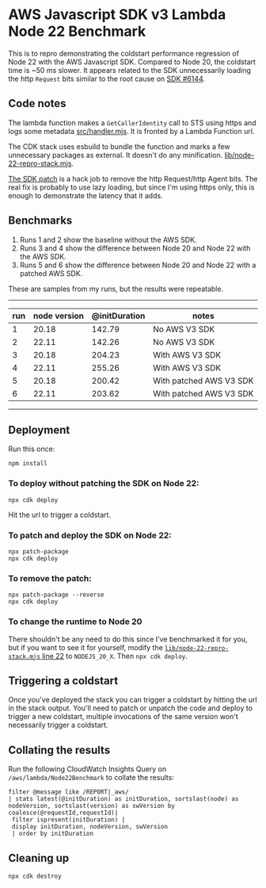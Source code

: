 # AWS Javascript SDK v3 Lambda Node 22 Benchmark

This is to repro demonstrating the coldstart performance regression of Node 22 with the AWS Javascript SDK.  Compared to Node 20, the coldstart time is ~50 ms slower. It appears related to the SDK unnecessarily loading the http `Request` bits similar to the root cause on [SDK #6144](https://github.com/aws/aws-sdk-js-v3/issues/6144).

## Code notes
The lambda function makes a `GetCallerIdentity` call to STS using https and logs some metadata [src/handler.mjs](src/handler.mjs).  It is fronted by a Lambda Function url.

The CDK stack uses esbuild to bundle the function and marks a few unnecessary packages as external. It doesn't do any minification. [lib/node-22-repro-stack.mjs](lib/node-22-repro-stack.mjs).

[The SDK patch](patches/@smithy+node-http-handler+4.0.3.patch) is a hack job to remove the http Request/http Agent bits. The real fix is probably to use lazy loading, but since I'm using https only, this is enough to demonstrate the latency that it adds.

## Benchmarks

1. Runs 1 and 2 show the baseline without the AWS SDK. 
2. Runs 3 and 4 show the difference between Node 20 and Node 22 with the AWS SDK. 
3. Runs 5 and 6 show the difference between Node 20 and Node 22 with a patched AWS SDK. 

These are samples from my runs, but the results were repeatable.

---
| run | node version | @initDuration | notes |
| --- | --- | --- | --- |
| 1 | 20.18 | 142.79 | No AWS V3 SDK |
| 2 | 22.11 | 142.26 | No AWS V3 SDK |
| 3 | 20.18 | 204.23 | With AWS V3 SDK |
| 4 | 22.11 | 255.26 | With AWS V3 SDK |
| 5 | 20.18 | 200.42 | With patched AWS V3 SDK |
| 6 | 22.11 | 203.62 | With patched AWS V3 SDK |
---

## Deployment

Run this once:

`npm install`

### To deploy without patching the SDK on Node 22:
`npx cdk deploy`

Hit the url to trigger a coldstart.

### To patch and deploy the SDK on Node 22:

```
npx patch-package
npx cdk deploy
```

### To remove the patch:

```
npx patch-package --reverse
npx cdk deploy
```

### To change the runtime to Node 20

There shouldn't be any need to do this since I've benchmarked it for you, but if you want to see it for yourself, modify the [`lib/node-22-repro-stack.mjs` line 22](https://github.com/perpil/node-22-lambda-latency-repro/blob/1c4a28e8533af4759049bf432aafcae41a0a8566/lib/node-22-repro-stack.mjs#L22) to `NODEJS_20_X`.  Then `npx cdk deploy`.

## Triggering a coldstart

Once you've deployed the stack you can trigger a coldstart by hitting the url in the stack output.  You'll need to patch or unpatch the code and deploy to trigger a new coldstart, multiple invocations of the same version won't necessarily trigger a coldstart.

## Collating the results
Run the following CloudWatch Insights Query on `/aws/lambda/Node22Benchmark` to collate the results:

```
filter @message like /REPORT|_aws/ 
| stats latest(@initDuration) as initDuration, sortslast(node) as nodeVersion, sortslast(version) as swVersion by coalesce(@requestId,requestId)|
 filter ispresent(initDuration) |
 display initDuration, nodeVersion, swVersion
 | order by initDuration
```

## Cleaning up

`npx cdk destroy`
